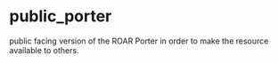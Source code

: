 # public_porter
public facing version of the ROAR Porter in order to make the resource available to others. 
